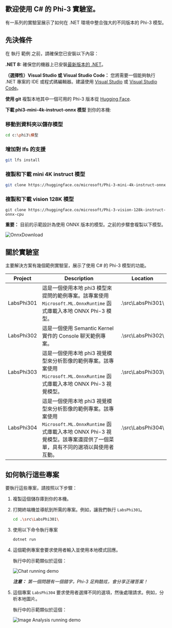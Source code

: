 ﻿## 歡迎使用 C# 的 Phi-3 實驗室。

有一系列的實驗室展示了如何在 .NET 環境中整合強大的不同版本的 Phi-3 模型。

## 先決條件

在 執行 範例 之前，請確保您已安裝以下內容：

**.NET 8:** 確保您的機器上已安裝[最新版本的 .NET](https://dotnet.microsoft.com/download/dotnet/8.0)。

**（選擇性）Visual Studio 或 Visual Studio Code：** 您將需要一個能夠執行 .NET 專案的 IDE 或程式碼編輯器。建議使用 [Visual Studio](https://visualstudio.microsoft.com/) 或 [Visual Studio Code](https://code.visualstudio.com/)。

**使用 git** 複製本地其中一個可用的 Phi-3 版本從 [Hugging Face](https://huggingface.co).

**下載 phi3-mini-4k-instruct-onnx 模型** 到你的本機:

### 移動到資料夾以儲存模型

```bash
cd c:\phi3\模型
```

### 增加對 lfs 的支援

```bash
git lfs install 
```

### 複製和下載 mini 4K instruct 模型

```bash
git clone https://huggingface.co/microsoft/Phi-3-mini-4k-instruct-onnx
```

### 複製和下載 vision 128K 模型

```
git clone https://huggingface.co/microsoft/Phi-3-vision-128k-instruct-onnx-cpu
```

**重要：** 目前的示範設計為使用 ONNX 版本的模型。之前的步驟會複製以下模型。

![OnnxDownload](../../../imgs/07/00/DownloadOnnx.png)

## 關於實驗室

主要解決方案有幾個範例實驗室，展示了使用 C# 的 Phi-3 模型的功能。

 Project | Description | Location |
| ------------ | ----------- | -------- |
| LabsPhi301    | 這是一個使用本地 phi3 模型來提問的範例專案。該專案使用 `Microsoft.ML.OnnxRuntime` 函式庫載入本地 ONNX Phi-3 模型。 | .\src\LabsPhi301\ |
| LabsPhi302    | 這是一個使用 Semantic Kernel 實作的 Console 聊天範例專案。 | .\src\LabsPhi302\ |
| LabsPhi303 | 這是一個使用本地 phi3 視覺模型來分析影像的範例專案。該專案使用 `Microsoft.ML.OnnxRuntime` 函式庫載入本地 ONNX Phi-3 視覺模型。 | .\src\LabsPhi303\ |
| LabsPhi304 | 這是一個使用本地 phi3 視覺模型來分析影像的範例專案。該專案使用 `Microsoft.ML.OnnxRuntime` 函式庫載入本地 ONNX Phi-3 視覺模型。該專案還提供了一個菜單，具有不同的選項以與使用者互動。 | .\src\LabsPhi304\ 

## 如何執行這些專案

要執行這些專案，請按照以下步驟：

1. 複製這個儲存庫到你的本機。

1. 打開終端機並導航到所需的專案。例如，讓我們執行 `LabsPhi301`。
    ```bash
    cd .\src\LabsPhi301\
    ```

1. 使用以下命令執行專案
    ```bash
    dotnet run
    ```

1. 這個範例專案會要求使用者輸入並使用本地模式回應。

    執行中的示範類似於這個：

    ![Chat running demo](../../../imgs/07/00/SampleConsole.gif)

    ***注意：** 第一個問題有一個錯字，Phi-3 足夠酷炫，會分享正確答案！*

1. 這個專案 `LabsPhi304` 要求使用者選擇不同的選項，然後處理請求。例如，分析本地圖片。

    執行中的示範類似於這個：

    ![Image Analysis running demo](../../../imgs/07/00/SampleVisionConsole.gif)

